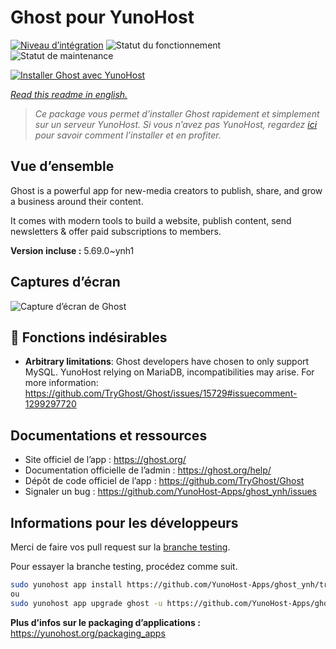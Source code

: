 <!--
N.B.: This README was automatically generated by https://github.com/YunoHost/apps/tree/master/tools/README-generator
It shall NOT be edited by hand.
-->

# Ghost pour YunoHost

[![Niveau d’intégration](https://dash.yunohost.org/integration/ghost.svg)](https://dash.yunohost.org/appci/app/ghost) ![Statut du fonctionnement](https://ci-apps.yunohost.org/ci/badges/ghost.status.svg) ![Statut de maintenance](https://ci-apps.yunohost.org/ci/badges/ghost.maintain.svg)

[![Installer Ghost avec YunoHost](https://install-app.yunohost.org/install-with-yunohost.svg)](https://install-app.yunohost.org/?app=ghost)

*[Read this readme in english.](./README.md)*

> *Ce package vous permet d’installer Ghost rapidement et simplement sur un serveur YunoHost.
Si vous n’avez pas YunoHost, regardez [ici](https://yunohost.org/#/install) pour savoir comment l’installer et en profiter.*

## Vue d’ensemble

Ghost is a powerful app for new-media creators to publish, share, and grow a business around their content.

It comes with modern tools to build a website, publish content, send newsletters & offer paid subscriptions to members.


**Version incluse :** 5.69.0~ynh1

## Captures d’écran

![Capture d’écran de Ghost](./doc/screenshots/screenshot.png)

## :red_circle: Fonctions indésirables

- **Arbitrary limitations**: Ghost developers have chosen to only support MySQL. YunoHost relying on MariaDB, incompatibilities may arise. For more information: https://github.com/TryGhost/Ghost/issues/15729#issuecomment-1299297720

## Documentations et ressources

* Site officiel de l’app : <https://ghost.org/>
* Documentation officielle de l’admin : <https://ghost.org/help/>
* Dépôt de code officiel de l’app : <https://github.com/TryGhost/Ghost>
* Signaler un bug : <https://github.com/YunoHost-Apps/ghost_ynh/issues>

## Informations pour les développeurs

Merci de faire vos pull request sur la [branche testing](https://github.com/YunoHost-Apps/ghost_ynh/tree/testing).

Pour essayer la branche testing, procédez comme suit.

``` bash
sudo yunohost app install https://github.com/YunoHost-Apps/ghost_ynh/tree/testing --debug
ou
sudo yunohost app upgrade ghost -u https://github.com/YunoHost-Apps/ghost_ynh/tree/testing --debug
```

**Plus d’infos sur le packaging d’applications :** <https://yunohost.org/packaging_apps>